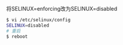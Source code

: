 将SELINUX=enforcing改为SELINUX=disabled

```bash
$ vi /etc/selinux/config
SELINUX=disabled
# 重启
$ reboot
```